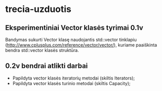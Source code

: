 # trecia-uzduotis

## Eksperimentiniai Vector klasės tyrimai 0.1v
Bandymas sukurti Vector klasę naudojantis std::vector tinklapiu (http://www.cplusplus.com/reference/vector/vector/), kuriame paaiškinta bendra std::vector klasės struktūra.

## 0.2v bendrai atlikti darbai
- Papildyta vector klasės iteratorių metodai (skiltis Iterators);
- Papildyta vector klasės turinio metodai (skiltis Capacity);
